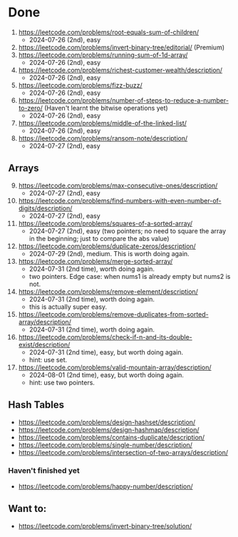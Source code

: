 # Done
1. https://leetcode.com/problems/root-equals-sum-of-children/
    - 2024-07-26 (2nd), easy
2. https://leetcode.com/problems/invert-binary-tree/editorial/ (Premium)
3. https://leetcode.com/problems/running-sum-of-1d-array/
    - 2024-07-26 (2nd), easy
4. https://leetcode.com/problems/richest-customer-wealth/description/
    - 2024-07-26 (2nd), easy
5. https://leetcode.com/problems/fizz-buzz/
    - 2024-07-26 (2nd), easy
6. https://leetcode.com/problems/number-of-steps-to-reduce-a-number-to-zero/ (Haven't learnt the bitwise operations yet)
    - 2024-07-26 (2nd), easy
7. https://leetcode.com/problems/middle-of-the-linked-list/
    - 2024-07-26 (2nd), easy
8. https://leetcode.com/problems/ransom-note/description/
    - 2024-07-27 (2nd), easy

## Arrays
9. https://leetcode.com/problems/max-consecutive-ones/description/
    - 2024-07-27 (2nd), easy
10. https://leetcode.com/problems/find-numbers-with-even-number-of-digits/description/
    - 2024-07-27 (2nd), easy
11. https://leetcode.com/problems/squares-of-a-sorted-array/
    - 2024-07-27 (2nd), easy (two pointers; no need to square the array in the beginning; just to compare the abs value)
12. https://leetcode.com/problems/duplicate-zeros/description/
    - 2024-07-29 (2nd), medium. This is worth doing again. 
13. https://leetcode.com/problems/merge-sorted-array/
    - 2024-07-31 (2nd time), worth doing again. 
    - two pointers. Edge case: when nums1 is already empty but nums2 is not. 
14. https://leetcode.com/problems/remove-element/description/
    - 2024-07-31 (2nd time), worth doing again. 
    - this is actually super easy. 
15. https://leetcode.com/problems/remove-duplicates-from-sorted-array/description/
    - 2024-07-31 (2nd time), worth doing again. 
16. https://leetcode.com/problems/check-if-n-and-its-double-exist/description/
    - 2024-07-31 (2nd time), easy, but worth doing again. 
    - hint: use set. 
17. https://leetcode.com/problems/valid-mountain-array/description/
    - 2024-08-01 (2nd time), easy, but worth doing again. 
    - hint: use two pointers. 

## Hash Tables
- https://leetcode.com/problems/design-hashset/description/
- https://leetcode.com/problems/design-hashmap/description/
- https://leetcode.com/problems/contains-duplicate/description/
- https://leetcode.com/problems/single-number/description/
- https://leetcode.com/problems/intersection-of-two-arrays/description/

### Haven't finished yet 
- https://leetcode.com/problems/happy-number/description/

## Want to:

- https://leetcode.com/problems/invert-binary-tree/solution/
